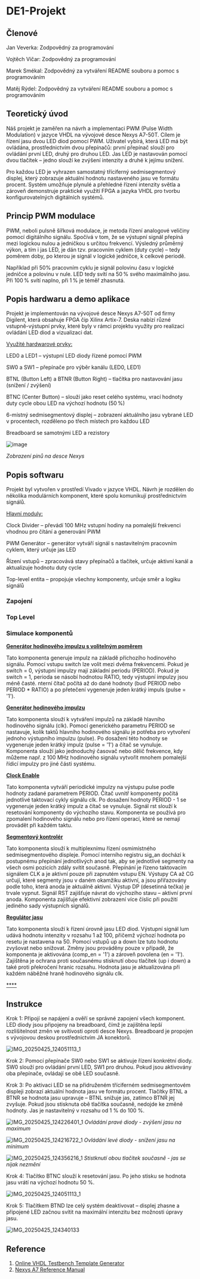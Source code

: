 # **DE1-Projekt**
## **Členové**
Jan Veverka: Zodpovědný za programování 
  
Vojtěch Vičar: Zodpovědný za programování 
  
Marek Smékal: Zodpovědný za vytváření README souboru a pomoc s programováním 
  
Matěj Rýdel: Zodpovědný za vytváření README souboru a pomoc s programováním

## Teoretický úvod
Náš projekt je zaměřen na návrh a implementaci PWM (Pulse Width Modulation) v jazyce VHDL na vývojové desce Nexys A7-50T. Cílem je řízení jasu dvou LED diod pomocí PWM. Uživatel vybírá, která LED má být ovládána, prostřednictvím dvou přepínačů: první přepínač slouží pro ovládání první LED, druhý pro druhou LED. Jas LED je nastavován pomocí dvou tlačítek – jedno slouží ke zvýšení intenzity a druhé k jejímu snížení.

Pro každou LED je vyhrazen samostatný tříciferný sedmisegmentový displej, který zobrazuje aktuální hodnotu nastaveného jasu ve formátu procent. Systém umožňuje plynulé a přehledné řízení intenzity světla a zároveň demonstruje praktické využití FPGA a jazyka VHDL pro tvorbu konfigurovatelných digitálních systémů. 

## Princip PWM modulace
PWM, neboli pulsně šířková modulace, je metoda řízení analogové veličiny pomocí digitálního signálu. Spočívá v tom, že se výstupní signál přepíná mezi logickou nulou a jedničkou s určitou frekvencí. Výsledný průměrný výkon, a tím i jas LED, je dán tzv. pracovním cyklem (duty cycle) – tedy poměrem doby, po kterou je signál v logické jedničce, k celkové periodě.

Například při 50% pracovním cyklu je signál polovinu času v logické jedničce a polovinu v nule. LED tedy svítí na 50 % svého maximálního jasu. Při 100 % svítí naplno, při 1 % je téměř zhasnutá.

## Popis hardwaru a demo aplikace
Projekt je implementován na vývojové desce Nexys A7-50T od firmy Digilent, která obsahuje FPGA čip Xilinx Artix-7. Deska nabízí různé vstupně-výstupní prvky, které byly v rámci projektu využity pro realizaci ovládání LED diod a vizualizaci dat.

<ins>Využité hardwarové prvky:<ins>

LED0 a LED1 – výstupní LED diody řízené pomocí PWM

SW0 a SW1 – přepínače pro výběr kanálu (LED0, LED1)

BTNL (Button Left) a BTNR (Button Right) – tlačítka pro nastavování jasu (snížení / zvýšení)

BTNC (Center Button) – slouží jako reset celého systému, vrací hodnoty duty cycle obou LED na výchozí hodnotu (50 %)

6-místný sedmisegmentový displej – zobrazení aktuálního jasu vybrané LED v procentech, rozděleno po třech místech pro každou LED

Breadboard se samotnými LED a rezistory

![image](https://github.com/user-attachments/assets/1fa2566f-5888-4dca-b762-d699d41f3add)

*Zobrazení pinů na desce Nexys*

## Popis softwaru
Projekt byl vytvořen v prostředí Vivado v jazyce VHDL. Návrh je rozdělen do několika modulárních komponent, které spolu komunikují prostřednictvím signálů.

<ins>Hlavní moduly:<ins>

Clock Divider – převádí 100 MHz vstupní hodiny na pomalejší frekvenci vhodnou pro čítání a generování PWM

PWM Generátor – generátor vytváří signál s nastavitelným pracovním cyklem, který určuje jas LED

Řízení vstupů – zpracovává stavy přepínačů a tlačítek, určuje aktivní kanál a aktualizuje hodnotu duty cycle

Top-level entita – propojuje všechny komponenty, určuje směr a logiku signálů

### Zapojení

### Top Level

### Simulace komponentů
<ins>**Generátor hodinového impulzu s volitelným poměrem**<ins>  

Tato komponenta generuje impulz na základě příchozího hodinového signálu. Pomocí vstupu switch lze volit mezi dvěma frekvencemi. Pokud je switch = 0, výstupní impulzy mají základní periodu (PERIOD). Pokud je switch = 1, perioda se násobí hodnotou RATIO, tedy výstupní impulzy jsou méně časté. nterní čítač počítá až do dané hodnoty (buď PERIOD nebo PERIOD * RATIO) a po přetečení vygeneruje jeden krátký impuls (pulse = '1').



<ins>**Generátor hodinového impulzu**<ins>

Tato komponenta slouží k vytváření impulzů na základě hlavního hodinového signálu (clk). Pomocí generického parametru PERIOD se nastavuje, kolik taktů hlavního hodinového signálu je potřeba pro vytvoření jednoho výstupního impulzu (pulse). Po dosažení této hodnoty se vygeneruje jeden krátký impulz (pulse = '1') a čítač se vynuluje. Komponenta slouží jako jednoduchý časovač nebo dělič frekvence, kdy můžeme např. z 100 MHz hodinového signálu vytvořit mnohem pomalejší řídicí impulzy pro jiné části systému.




<ins>**Clock Enable**<ins>

Tato komponenta vytváří periodické impulzy na výstupu pulse podle hodnoty zadané parametrem PERIOD. Čítač uvnitř komponenty počítá jednotlivé taktovací cykly signálu clk. Po dosažení hodnoty PERIOD - 1 se vygeneruje jeden krátký impulz a čítač se vynuluje. Signál rst slouží k resetování komponenty do výchozího stavu. Komponenta se používá pro zpomalení hodinového signálu nebo pro řízení operací, které se nemají provádět při každém taktu.




<ins>**Segmentový kontrolér**<ins>

Tato komponenta slouží k multiplexnímu řízení osmimístného sedmisegmentového displeje. Pomocí interního registru sig_an dochází k postupnému přepínání jednotlivých anod tak, aby se jednotlivé segmenty na všech osmi pozicích zdály svítit současně. Přepínání je řízeno taktovacím signálem CLK a je aktivní pouze při zapnutém vstupu EN. Výstupy CA až CG určují, které segmenty jsou v daném okamžiku aktivní, a jsou přiřazovány podle toho, která anoda je aktuálně aktivní. Výstup DP (desetinná tečka) je trvale vypnut. Signál RST zajišťuje návrat do výchozího stavu – aktivní první anoda. Komponenta zajišťuje efektivní zobrazení více číslic při použití jediného sady výstupních signálů.




<ins>**Regulátor jasu**<ins>

Tato komponenta slouží k řízení úrovně jasu LED diod. Výstupní signál lum udává hodnotu intenzity v rozsahu 1 až 100, přičemž výchozí hodnota po resetu je nastavena na 50. Pomocí vstupů up a down lze tuto hodnotu zvyšovat nebo snižovat. Změny jsou prováděny pouze v případě, že komponenta je aktivována (comp_en = '1') a zároveň povolena (en = '1'). Zajištěna je ochrana proti současnému stisknutí obou tlačítek (up i down) a také proti překročení hranic rozsahu. Hodnota jasu je aktualizována při každém náběžné hraně hodinového signálu clk.




<ins>****<ins>

## Instrukce

Krok 1:
Připojí se napájení a ověří se správné zapojení všech komponent. LED diody jsou připojeny na breadboard, čímž je zajištěna lepší rozlišitelnost změn ve svítivosti oproti desce Nexys. Breadboard je propojen s vývojovou deskou prostřednictvím JA konektorů.

![IMG_20250425_124051113_1](https://github.com/user-attachments/assets/f6c51059-0738-4ed6-b6ca-c460a8fbe37b)

Krok 2:
Pomocí přepínače SW0 nebo SW1 se aktivuje řízení konkrétní diody. SW0 slouží pro ovládání první LED, SW1 pro druhou. Pokud jsou aktivovány oba přepínače, ovládají se obě LED současně.

Krok 3:
Po aktivaci LED se na přidruženém tříciferném sedmisegmentovém displeji zobrazí aktuální hodnota jasu ve formátu procent. Tlačítky BTNL a BTNR se hodnota jasu upravuje – BTNL snižuje jas, zatímco BTNR jej zvyšuje. Pokud jsou stisknuta obě tlačítka současně, nedojde ke změně hodnoty. Jas je nastavitelný v rozsahu od 1 % do 100 %.

![IMG_20250425_124226401_1](https://github.com/user-attachments/assets/ff214bde-f9bd-4b08-a304-632ac9aa8828)
*Ovládání pravé diody - zvýšení jasu na maximum*

![IMG_20250425_124216722_1](https://github.com/user-attachments/assets/31320315-87cd-42c4-8d92-40eae1f741aa)
*Ovládání levé diody - snížení jasu na minimum*

![IMG_20250425_124356216_1](https://github.com/user-attachments/assets/30ceed31-e8a2-4005-af00-eed59df99df7)
*Stistknutí obou tlačítek současně - jas se nijak nezmění*

Krok 4:
Tlačítko BTNC slouží k resetování jasu. Po jeho stisku se hodnota jasu vrátí na výchozí hodnotu 50 %.

![IMG_20250425_124051113_1](https://github.com/user-attachments/assets/453c2c30-7a5e-4167-81fd-057b39b8fcf2)

Krok 5:
Tlačítkem BTND lze celý systém deaktivovat – displej zhasne a připojené LED začnou svítit na maximální intenzitu bez možnosti úpravy jasu.

![IMG_20250425_124340133](https://github.com/user-attachments/assets/a3ffe822-9926-458e-8e1d-df2640c04253)


## Reference
1. [Online VHDL Testbench Template Generator](https://vhdl.lapinoo.net/)
2. [Nexys A7 Reference Manual](https://digilent.com/reference/programmable-logic/nexys-a7/reference-manual)
